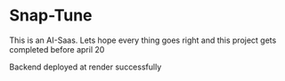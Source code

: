 # Snap-Tune

This is an AI-Saas. Lets hope every thing goes right and this project gets completed before april 20

Backend deployed at render successfully
